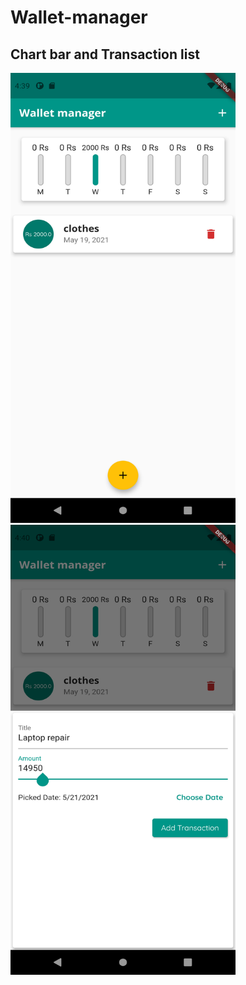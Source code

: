 # Wallet-manager

## Chart bar and Transaction list
<img width="360" img height="720" src="https://raw.githubusercontent.com/am-aakash/Repositories-helper/main/wallet-manager1.png">
<img width="360" img height="720" src="https://raw.githubusercontent.com/am-aakash/Repositories-helper/main/wallet-manager2.png">
